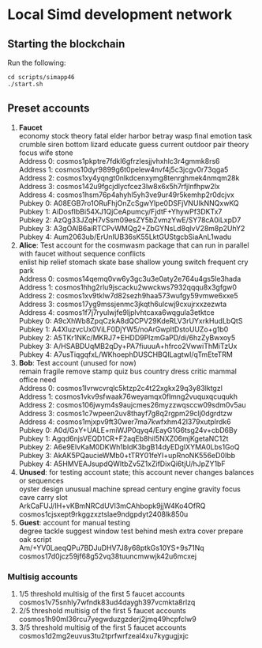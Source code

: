 # Local Simd development network

## Starting the blockchain

Run the following:

```
cd scripts/simapp46
./start.sh
```

## Preset accounts

1. **Faucet**\
   economy stock theory fatal elder harbor betray wasp final emotion task crumble
   siren bottom lizard educate guess current outdoor pair theory focus wife stone\
   Address 0: cosmos1pkptre7fdkl6gfrzlesjjvhxhlc3r4gmmk8rs6\
   Address 1: cosmos10dyr9899g6t0pelew4nvf4j5c3jcgv0r73qga5\
   Address 2: cosmos1xy4yqngt0nlkdcenxymg8tenrghmek4nmqm28k\
   Address 3: cosmos142u9fgcjdlycfcez3lw8x6x5h7rfjlnfhpw2lx\
   Address 4: cosmos1hsm76p4ahyhl5yh3ve9ur49r5kemhp2r0dcjvx\
   Pubkey 0: A08EGB7ro1ORuFhjOnZcSgwYlpe0DSFjVNUIkNNQxwKQ\
   Pubkey 1: AiDosfIbBi54XJ1QjCeApumcy/FjdtF+YhywPf3DKTx7\
   Pubkey 2: AzQg33JZqH7vSsm09esZY5bZvmzYwE/SY78cA0iLxpD7\
   Pubkey 3: A3gOAlB6aiRTCPvWMQg2+ZbGYNsLd8qlvV28m8p2UhY2\
   Pubkey 4: Aum2063ub/ErUnIUB36sK55LktGUStgcbSiaAnL1wadu
2. **Alice**: Test account for the cosmwasm package that can run in parallel
   with faucet without sequence conflicts\
   enlist hip relief stomach skate base shallow young switch frequent cry park\
   Address 0: cosmos14qemq0vw6y3gc3u3e0aty2e764u4gs5le3hada\
   Address 1: cosmos1hhg2rlu9jscacku2wwckws7932qqqu8x3gfgw0\
   Address 2: cosmos1xv9tklw7d82sezh9haa573wufgy59vmwe6xxe5\
   Address 3: cosmos17yg9mssjenmc3jkqth6ulcwj9cxujrxxzezwta\
   Address 4: cosmos1f7j7ryulwjfe9ljplvhtcaxa6wqgula3etktce\
   Pubkey 0: A9cXhWb8ZpqCzkA8dQCPV29KdeRLV3rUYxrkHudLbQtS\
   Pubkey 1: A4XluzvcUx0ViLF0DjYW5/noArGwpltDstoUUZo+g1b0\
   Pubkey 2: A5TKr1NKc/MKRJ7+EHDD9PlzmGaPD/di/6hzZyBwxoy5\
   Pubkey 3: A/HSABDUqMB2qDy+PA7fiuuuA+hfrco2VwwiThMiTzUx\
   Pubkey 4: A7usTiqgqfxL/WKhoephDUSCHBQlLagtwI/qTmEteTRM
3. **Bob**: Test account (unused for now)\
   remain fragile remove stamp quiz bus country dress critic mammal office need\
   Address 0: cosmos1lvrwcvrqlc5ktzp2c4t22xgkx29q3y83lktgzl\
   Address 1: cosmos1vkv9sfwaak76weyamqx0flmng2vuquxqcuqukh\
   Address 2: cosmos106jwym4s9aujcmes26myzzwqsccw09sdm0v5au\
   Address 3: cosmos1c7wpeen2uv8thayf7g8q2rgpm29clj0dgrdtzw\
   Address 4: cosmos1mjxpv9ft30wer7ma7kwfxhm42l379xutplrdk6\
   Pubkey 0: A0d/GxY+UALE+miWJP0qyq4/EayG1G6tsg24v+cbD6By\
   Pubkey 1: Agqd6njsVEQD1CR+F2aqEb8hil5NXZ06mjKgetaNC12t\
   Pubkey 2: A6e9ElvKaM0DKWh1bIdK3bgB14dyEDgIXYMA0Lbs1GoQ\
   Pubkey 3: AkAK5PQaucieWMb0+tTRY01feYI+upRnoNK556eD0Ibb\
   Pubkey 4: A5HMVEAJsupdQWItbZv5Z1xZifDixQi6tjU/hJpZY1bF
4. **Unused**: for testing account state; this account never changes balances or
   sequences\
   oyster design unusual machine spread century engine gravity focus cave carry slot\
   ArkCaFUJ/IH+vKBmNRCdUVl3mCAhbopk9jjW4Ko4OfRQ\
   cosmos1cjsxept9rkggzxztslae9ndgpdyt2408lk850u
5. **Guest**: account for manual testing\
   degree tackle suggest window test behind mesh extra cover prepare oak script\
   Am/+YV0LaeqQPu7BDJuDHV7J8y68ptkGs10YS+9s71Nq\
   cosmos17d0jcz59jf68g52vq38tuuncmwwjk42u6mcxej

### Multisig accounts

1. 1/5 threshold multisig of the first 5 faucet accounts\
   cosmos1v75snhly7wfndk83ud4daygh397vcmkta8rlzq
2. 2/5 threshold multisig of the first 5 faucet accounts\
   cosmos1h90ml36rcu7yegwduzgzderj2jmq49hcpfclw9
3. 3/5 threshold multisig of the first 5 faucet accounts\
   cosmos1d2mg2euvus3tu2tprfwrfzeal4xu7kygugjxjc

